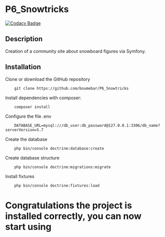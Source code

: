 # P6_Snowtricks

[![Codacy Badge](https://app.codacy.com/project/badge/Grade/5bbe46a5f41c456893df6564057633c6)](https://www.codacy.com/gh/boumebar/P6_Snowtricks/dashboard?utm_source=github.com&amp;utm_medium=referral&amp;utm_content=boumebar/P6_Snowtricks&amp;utm_campaign=Badge_Grade)

## Description

Creation of a community site about snowboard figures via Symfony.

## Installation

Clone or download the GitHub repository
```
    git clone https://github.com/boumebar/P6_Snowtricks
```
Install dependencies with composer:
```
    composer install
```

Configure the file .env
```
    DATABASE_URL=mysql:///db_user:db_password@127.0.0.1:3306/db_name?serverVersion=5.7
```
Create the database
```
    php bin/console doctrine:database:create
```
Create database structure
```
    php bin/console doctrine:migrations:migrate
```
Install fixtures
```
    php bin/console doctrine:fixtures:load
```


# Congratulations the project is installed correctly, you can now start using
